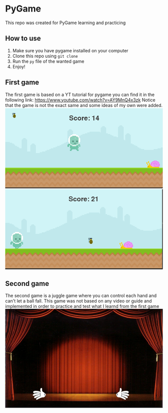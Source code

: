 # PyGame
This repo was created for PyGame learning and practicing

## How to use
1. Make sure you have pygame installed on your computer
2. Clone this repo using `git clone`
3. Run the `py` file of the wanted game
4. Enjoy!

## First game
The first game is based on a YT tutorial for pygame you can find it in the following link: https://www.youtube.com/watch?v=AY9MnQ4x3zk
Notice that the game is not the exact same and some ideas of my own were added.
![Alt text](image.png)
![Alt text](image-1.png)

## Second game
The second game is a juggle game where you can control each hand and can't let a ball fall.
This game was not based on any video or guide and implemented in order to practice and test what I learnd from the first game
![Alt text](image-2.png)